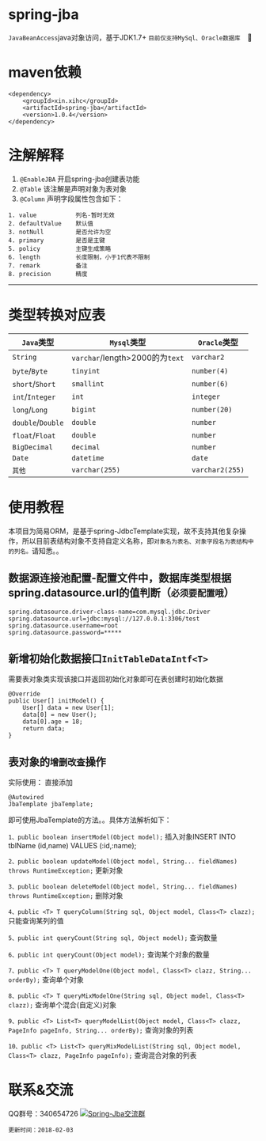 # spring-jba
`JavaBeanAccess`java对象访问，基于JDK1.7+
```目前仅支持MySql、Oracle数据库  ```:grimacing:

# maven依赖
```
<dependency>
    <groupId>xin.xihc</groupId>
    <artifactId>spring-jba</artifactId>
    <version>1.0.4</version>
</dependency>
```

# 注解解释 #
1. `@EnableJBA` 开启spring-jba创建表功能
2. `@Table` 该注解是声明对象为表对象
3. `@Column` 声明字段属性包含如下：
```
1. value           列名-暂时无效
2. defaultValue    默认值
3. notNull         是否允许为空
4. primary         是否是主键
5. policy          主键生成策略
6. length          长度限制，小于1代表不限制
7. remark          备注
8. precision       精度
```
----------
# 类型转换对应表
| `Java`类型 | `Mysql`类型 | `Oracle`类型 |
|---| --- | -- |
|`String`             | `varchar`/length>2000的为`text` | `varchar2` |
|`byte`/`Byte`        | `tinyint` | `number(4)` |
|`short`/`Short`      | `smallint` | `number(6)` |
|`int`/`Integer`      | `int` | `integer` |
|`long`/`Long`        | `bigint` | `number(20)` |
|`double`/`Double`    | `double` | `number` |
|`float`/`Float`      | `double` | `number` |
|`BigDecimal`         | `decimal` | `number` |
|`Date`               | `datetime` | `date` |
|`其他`               | `varchar(255)` | `varchar2(255)` |

# 使用教程
本项目为简易ORM，是基于spring-JdbcTemplate实现，故不支持其他复杂操作，所以目前表结构对象不支持自定义名称，即`对象名为表名、对象字段名为表结构中的列名。`请知悉。。

## 数据源连接池配置-配置文件中，数据库类型根据spring.datasource.url的值判断（`必须要配置哦`）
```
spring.datasource.driver-class-name=com.mysql.jdbc.Driver
spring.datasource.url=jdbc:mysql://127.0.0.1:3306/test
spring.datasource.username=root
spring.datasource.password=*****
```

## 新增初始化数据接口`InitTableDataIntf<T>`
需要表对象类实现该接口并返回初始化对象即可在表创建时初始化数据
```
@Override
public User[] initModel() {
    User[] data = new User[1];
    data[0] = new User();
    data[0].age = 18;
    return data;
}
```

## 表对象的`增删改查`操作
实际使用：
直接添加
```
@Autowired
JbaTemplate jbaTemplate;
```
即可使用JbaTemplate的方法。。具体方法解析如下：

`1、public boolean insertModel(Object model);` 插入对象INSERT INTO tblName (id,name) VALUES (:id,:name);
 
`2、public boolean updateModel(Object model, String... fieldNames) throws RuntimeException;`  更新对象

`3、public boolean deleteModel(Object model, String... fieldNames) throws RuntimeException;` 删除对象

`4、public <T> T queryColumn(String sql, Object model, Class<T> clazz);` 只能查询某列的值

`5、public int queryCount(String sql, Object model);` 查询数量

`6、public int queryCount(Object model);` 查询某个对象的数量

`7、public <T> T queryModelOne(Object model, Class<T> clazz, String... orderBy);` 查询单个对象

`8、public <T> T queryMixModelOne(String sql, Object model, Class<T> clazz);` 查询单个混合(自定义)对象

`9、public <T> List<T> queryModelList(Object model, Class<T> clazz, PageInfo pageInfo, String... orderBy);` 查询对象的列表
 
`10、public <T> List<T> queryMixModelList(String sql, Object model, Class<T> clazz, PageInfo pageInfo);` 查询混合对象的列表

# 联系&交流
QQ群号：340654726
<a target="_blank" href="//shang.qq.com/wpa/qunwpa?idkey=161c33ee05b20185424556f09f488ddefb55ef0599c3695c3d59d64f876d4ccd"><img border="0" src="//pub.idqqimg.com/wpa/images/group.png" alt="Spring-Jba交流群" title="Spring-Jba交流群"></a>

`更新时间：2018-02-03`
